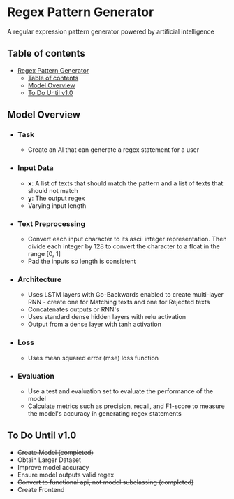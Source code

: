 # Regex Pattern Generator

A regular expression pattern generator powered by artificial intelligence

## Table of contents

- [Regex Pattern Generator](#regex-pattern-generator)
  - [Table of contents](#table-of-contents)
  - [Model Overview](#model-overview)
  - [To Do Until v1.0](#to-do-until-v10)

## Model Overview

- ### **Task**

  - Create an AI that can generate a regex statement for a user

- ### **Input Data**

  - **x**: A list of texts that should match the pattern and a list of texts that should not match
  - **y**: The output regex
  - Varying input length

- ### **Text Preprocessing**

  - Convert each input character to its ascii integer representation. Then divide each integer by 128 to convert the character to a float in the range [0, 1]
  - Pad the inputs so length is consistent

- ### **Architecture**

  - Uses LSTM layers with Go-Backwards enabled to create multi-layer RNN - create one for Matching texts and one for Rejected texts
  - Concatenates outputs or RNN's
  - Uses standard dense hidden layers with relu activation
  - Output from a dense layer with tanh activation

- ### **Loss**

  - Uses mean squared error (mse) loss function

- ### **Evaluation**

  - Use a test and evaluation set to evaluate the performance of the model
  - Calculate metrics such as precision, recall, and F1-score to measure the model's accuracy in generating regex statements

## To Do Until v1.0

- ~~Create Model (completed)~~
- Obtain Larger Dataset
- Improve model accuracy
- Ensure model outputs valid regex
- ~~Convert to functional api, not model subclassing (completed)~~
- Create Frontend

